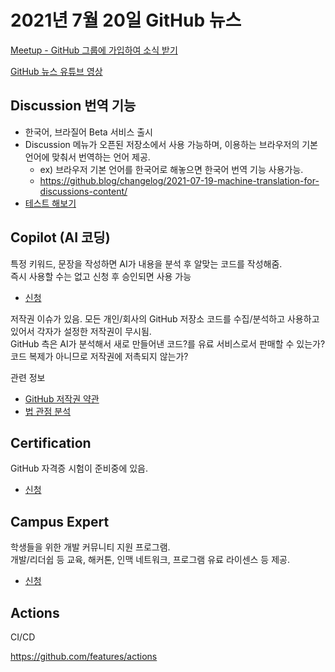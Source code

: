 # 2021년 7월 20일 GitHub 뉴스

[Meetup - GitHub 그룹에 가입하여 소식 받기](https://www.meetup.com/ko-KR/github-virtual-meetup-in-korea/)

[GitHub 뉴스 유튜브 영상](https://www.youtube.com/watch?v=356L7uv_W8Q)

## Discussion 번역 기능

* 한국어, 브라질어 Beta 서비스 출시
* Discussion 메뉴가 오픈된 저장소에서 사용 가능하며, 이용하는 브라우저의 기본 언어에 맞춰서 번역하는 언어 제공.
    * ex) 브라우저 기본 언어를 한국어로 해놓으면 한국어 번역 기능 사용가능.
    * https://github.blog/changelog/2021-07-19-machine-translation-for-discussions-content/
* [테스트 해보기](https://github.com/yahma25/playground/discussions/24)

## Copilot (AI 코딩)

특정 키워드, 문장을 작성하면 AI가 내용을 분석 후 알맞는 코드를 작성해줌.  
즉시 사용할 수는 없고 신청 후 승인되면 사용 가능

* [신청](https://copilot.github.com/)

저작권 이슈가 있음.
모든 개인/회사의 GitHub 저장소 코드를 수집/분석하고 사용하고 있어서 각자가 설정한 저작권이 무시됨.  
GitHub 측은 AI가 분석해서 새로 만들어낸 코드?를 유료 서비스로서 판매할 수 있는가?  
코드 복제가 아니므로 저작권에 저촉되지 않는가?

관련 정보
* [GitHub 저작권 약관](https://docs.github.com/en/github/site-policy/github-terms-of-service#4-license-grant-to-us)
* [법 관점 분석](https://decoded.legal/blog/2021/06/github-copilot-initial-thoughts-from-an-english-law-perspective)

## Certification

GitHub 자격증 시험이 준비중에 있음.

* [신청](https://resources.github.com/certifications/)

## Campus Expert

학생들을 위한 개발 커뮤니티 지원 프로그램.  
개발/리더쉽 등 교육, 해커톤, 인맥 네트워크, 프로그램 유료 라이센스 등 제공.

* [신청](https://education.github.com/experts)

## Actions

CI/CD

https://github.com/features/actions

